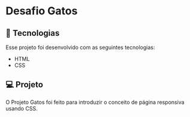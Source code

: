 # Desafio Gatos

## 🚀 Tecnologias

Esse projeto foi desenvolvido com as seguintes tecnologias:

- HTML
- CSS
  
## 💻 Projeto

O Projeto Gatos foi feito para introduzir o conceito de página responsiva usando CSS.
